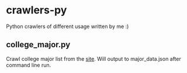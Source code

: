 # crawlers-py
Python crawlers of different usage written by me :)

## college_major.py
Crawl college major list from the [site](http://www.fengup.com). Will output to major_data.json after command line run.
